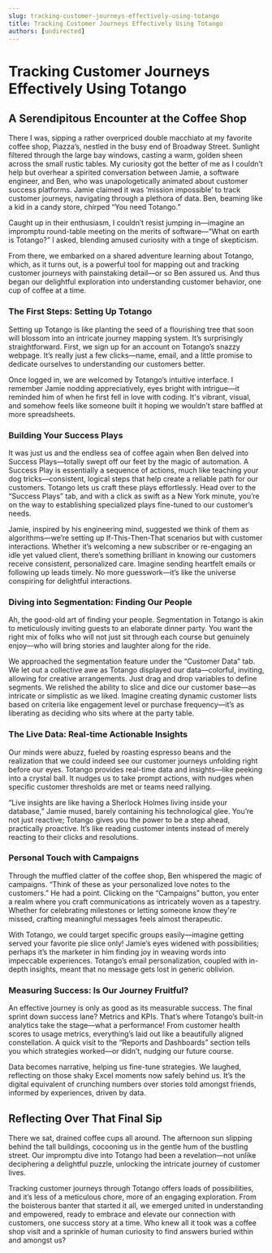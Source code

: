 ```yaml
---
slug: tracking-customer-journeys-effectively-using-totango
title: Tracking Customer Journeys Effectively Using Totango
authors: [undirected]
---
```



# Tracking Customer Journeys Effectively Using Totango

## A Serendipitous Encounter at the Coffee Shop

There I was, sipping a rather overpriced double macchiato at my favorite coffee shop, Piazza’s, nestled in the busy end of Broadway Street. Sunlight filtered through the large bay windows, casting a warm, golden sheen across the small rustic tables. My curiosity got the better of me as I couldn’t help but overhear a spirited conversation between Jamie, a software engineer, and Ben, who was unapologetically animated about customer success platforms. Jamie claimed it was ‘mission impossible’ to track customer journeys, navigating through a plethora of data. Ben, beaming like a kid in a candy store, chirped “You need Totango.”

Caught up in their enthusiasm, I couldn’t resist jumping in—imagine an impromptu round-table meeting on the merits of software—“What on earth is Totango?” I asked, blending amused curiosity with a tinge of skepticism.

From there, we embarked on a shared adventure learning about Totango, which, as it turns out, is a powerful tool for mapping out and tracking customer journeys with painstaking detail—or so Ben assured us. And thus began our delightful exploration into understanding customer behavior, one cup of coffee at a time.

### The First Steps: Setting Up Totango

Setting up Totango is like planting the seed of a flourishing tree that soon will blossom into an intricate journey mapping system. It’s surprisingly straightforward. First, we sign up for an account on Totango’s snazzy webpage. It’s really just a few clicks—name, email, and a little promise to dedicate ourselves to understanding our customers better.

Once logged in, we are welcomed by Totango’s intuitive interface. I remember Jamie nodding appreciatively, eyes bright with intrigue—it reminded him of when he first fell in love with coding. It's vibrant, visual, and somehow feels like someone built it hoping we wouldn’t stare baffled at more spreadsheets.

### Building Your Success Plays

It was just us and the endless sea of coffee again when Ben delved into Success Plays—totally swept off our feet by the magic of automation. A Success Play is essentially a sequence of actions, much like teaching your dog tricks—consistent, logical steps that help create a reliable path for our customers. Totango lets us craft these plays effortlessly. Head over to the “Success Plays” tab, and with a click as swift as a New York minute, you’re on the way to establishing specialized plays fine-tuned to our customer’s needs.

Jamie, inspired by his engineering mind, suggested we think of them as algorithms—we’re setting up If-This-Then-That scenarios but with customer interactions. Whether it’s welcoming a new subscriber or re-engaging an idle yet valued client, there’s something brilliant in knowing our customers receive consistent, personalized care. Imagine sending heartfelt emails or following up leads timely. No more guesswork—it’s like the universe conspiring for delightful interactions.

### Diving into Segmentation: Finding Our People

Ah, the good-old art of finding your people. Segmentation in Totango is akin to meticulously inviting guests to an elaborate dinner party. You want the right mix of folks who will not just sit through each course but genuinely enjoy—who will bring stories and laughter along for the ride.

We approached the segmentation feature under the “Customer Data” tab. We let out a collective awe as Totango displayed our data—colorful, inviting, allowing for creative arrangements. Just drag and drop variables to define segments. We relished the ability to slice and dice our customer base—as intricate or simplistic as we liked. Imagine creating dynamic customer lists based on criteria like engagement level or purchase frequency—it’s as liberating as deciding who sits where at the party table.

### The Live Data: Real-time Actionable Insights

Our minds were abuzz, fueled by roasting espresso beans and the realization that we could indeed see our customer journeys unfolding right before our eyes. Totango provides real-time data and insights—like peeking into a crystal ball. It nudges us to take prompt actions, with nudges when specific customer thresholds are met or teams need rallying.

“Live insights are like having a Sherlock Holmes living inside your database,” Jamie mused, barely containing his technological glee. You’re not just reactive; Totango gives you the power to be a step ahead, practically proactive. It’s like reading customer intents instead of merely reacting to their clicks and resolutions.

### Personal Touch with Campaigns

Through the muffled clatter of the coffee shop, Ben whispered the magic of campaigns. “Think of these as your personalized love notes to the customers.” He had a point. Clicking on the “Campaigns” button, you enter a realm where you craft communications as intricately woven as a tapestry. Whether for celebrating milestones or letting someone know they're missed, crafting meaningful messages feels almost therapeutic.

With Totango, we could target specific groups easily—imagine getting served your favorite pie slice only! Jamie’s eyes widened with possibilities; perhaps it’s the marketer in him finding joy in weaving words into impeccable experiences. Totango’s email personalization, coupled with in-depth insights, meant that no message gets lost in generic oblivion.

### Measuring Success: Is Our Journey Fruitful?

An effective journey is only as good as its measurable success. The final sprint down success lane? Metrics and KPIs. That’s where Totango’s built-in analytics take the stage—what a performance! From customer health scores to usage metrics, everything’s laid out like a beautifully aligned constellation. A quick visit to the “Reports and Dashboards” section tells you which strategies worked—or didn’t, nudging our future course.

Data becomes narrative, helping us fine-tune strategies. We laughed, reflecting on those shaky Excel moments now safely behind us. It’s the digital equivalent of crunching numbers over stories told amongst friends, informed by experiences, driven by data.

## Reflecting Over That Final Sip

There we sat, drained coffee cups all around. The afternoon sun slipping behind the tall buildings, cocooning us in the gentle hum of the bustling street. Our impromptu dive into Totango had been a revelation—not unlike deciphering a delightful puzzle, unlocking the intricate journey of customer lives.

Tracking customer journeys through Totango offers loads of possibilities, and it’s less of a meticulous chore, more of an engaging exploration. From the boisterous banter that started it all, we emerged united in understanding and empowered, ready to embrace and elevate our connection with customers, one success story at a time. Who knew all it took was a coffee shop visit and a sprinkle of human curiosity to find answers buried within and amongst us?
```